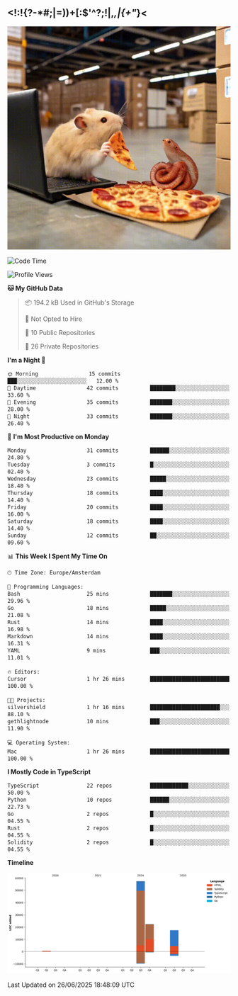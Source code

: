 ## <!:!{?-*#;|=))+[:$'^?;!|,_,|{\+"_}<

![hamster is coding in front of pc at warehouse. and then, squid eats the pizza](/public/image/0.gif)

<!--START_SECTION:waka-->
![Code Time](http://img.shields.io/badge/Code%20Time-279%20hrs%2015%20mins-blue)

![Profile Views](http://img.shields.io/badge/Profile%20Views-0-blue)

**🐱 My GitHub Data** 

> 📦 194.2 kB Used in GitHub's Storage 
 > 
> 🚫 Not Opted to Hire
 > 
> 📜 10 Public Repositories 
 > 
> 🔑 26 Private Repositories 
 > 
**I'm a Night 🦉** 

```text
🌞 Morning                15 commits          ███░░░░░░░░░░░░░░░░░░░░░░   12.00 % 
🌆 Daytime                42 commits          ████████░░░░░░░░░░░░░░░░░   33.60 % 
🌃 Evening                35 commits          ███████░░░░░░░░░░░░░░░░░░   28.00 % 
🌙 Night                  33 commits          ███████░░░░░░░░░░░░░░░░░░   26.40 % 
```
📅 **I'm Most Productive on Monday** 

```text
Monday                   31 commits          ██████░░░░░░░░░░░░░░░░░░░   24.80 % 
Tuesday                  3 commits           █░░░░░░░░░░░░░░░░░░░░░░░░   02.40 % 
Wednesday                23 commits          █████░░░░░░░░░░░░░░░░░░░░   18.40 % 
Thursday                 18 commits          ████░░░░░░░░░░░░░░░░░░░░░   14.40 % 
Friday                   20 commits          ████░░░░░░░░░░░░░░░░░░░░░   16.00 % 
Saturday                 18 commits          ████░░░░░░░░░░░░░░░░░░░░░   14.40 % 
Sunday                   12 commits          ██░░░░░░░░░░░░░░░░░░░░░░░   09.60 % 
```


📊 **This Week I Spent My Time On** 

```text
🕑︎ Time Zone: Europe/Amsterdam

💬 Programming Languages: 
Bash                     25 mins             ███████░░░░░░░░░░░░░░░░░░   29.96 % 
Go                       18 mins             █████░░░░░░░░░░░░░░░░░░░░   21.08 % 
Rust                     14 mins             ████░░░░░░░░░░░░░░░░░░░░░   16.98 % 
Markdown                 14 mins             ████░░░░░░░░░░░░░░░░░░░░░   16.31 % 
YAML                     9 mins              ███░░░░░░░░░░░░░░░░░░░░░░   11.01 % 

🔥 Editors: 
Cursor                   1 hr 26 mins        █████████████████████████   100.00 % 

🐱‍💻 Projects: 
silvershield             1 hr 16 mins        ██████████████████████░░░   88.10 % 
gethlightnode            10 mins             ███░░░░░░░░░░░░░░░░░░░░░░   11.90 % 

💻 Operating System: 
Mac                      1 hr 26 mins        █████████████████████████   100.00 % 
```

**I Mostly Code in TypeScript** 

```text
TypeScript               22 repos            ████████████░░░░░░░░░░░░░   50.00 % 
Python                   10 repos            ██████░░░░░░░░░░░░░░░░░░░   22.73 % 
Go                       2 repos             █░░░░░░░░░░░░░░░░░░░░░░░░   04.55 % 
Rust                     2 repos             █░░░░░░░░░░░░░░░░░░░░░░░░   04.55 % 
Solidity                 2 repos             █░░░░░░░░░░░░░░░░░░░░░░░░   04.55 % 
```



**Timeline**

![Lines of Code chart](https://raw.githubusercontent.com/yosui/yosui/master/assets/bar_graph.png)


 Last Updated on 26/06/2025 18:48:09 UTC
<!--END_SECTION:waka-->
